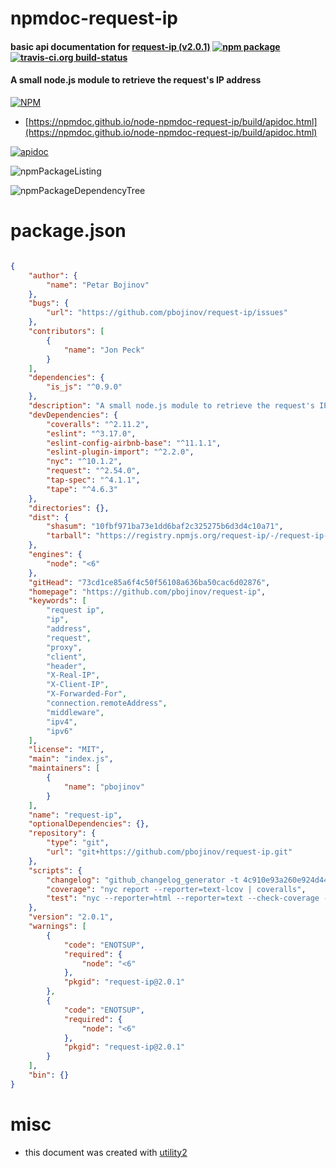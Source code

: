 # npmdoc-request-ip

#### basic api documentation for  [request-ip (v2.0.1)](https://github.com/pbojinov/request-ip)  [![npm package](https://img.shields.io/npm/v/npmdoc-request-ip.svg?style=flat-square)](https://www.npmjs.org/package/npmdoc-request-ip) [![travis-ci.org build-status](https://api.travis-ci.org/npmdoc/node-npmdoc-request-ip.svg)](https://travis-ci.org/npmdoc/node-npmdoc-request-ip)

#### A small node.js module to retrieve the request's IP address

[![NPM](https://nodei.co/npm/request-ip.png?downloads=true&downloadRank=true&stars=true)](https://www.npmjs.com/package/request-ip)

- [https://npmdoc.github.io/node-npmdoc-request-ip/build/apidoc.html](https://npmdoc.github.io/node-npmdoc-request-ip/build/apidoc.html)

[![apidoc](https://npmdoc.github.io/node-npmdoc-request-ip/build/screenCapture.buildCi.browser.%252Ftmp%252Fbuild%252Fapidoc.html.png)](https://npmdoc.github.io/node-npmdoc-request-ip/build/apidoc.html)

![npmPackageListing](https://npmdoc.github.io/node-npmdoc-request-ip/build/screenCapture.npmPackageListing.svg)

![npmPackageDependencyTree](https://npmdoc.github.io/node-npmdoc-request-ip/build/screenCapture.npmPackageDependencyTree.svg)



# package.json

```json

{
    "author": {
        "name": "Petar Bojinov"
    },
    "bugs": {
        "url": "https://github.com/pbojinov/request-ip/issues"
    },
    "contributors": [
        {
            "name": "Jon Peck"
        }
    ],
    "dependencies": {
        "is_js": "^0.9.0"
    },
    "description": "A small node.js module to retrieve the request's IP address",
    "devDependencies": {
        "coveralls": "^2.11.2",
        "eslint": "^3.17.0",
        "eslint-config-airbnb-base": "^11.1.1",
        "eslint-plugin-import": "^2.2.0",
        "nyc": "^10.1.2",
        "request": "^2.54.0",
        "tap-spec": "^4.1.1",
        "tape": "^4.6.3"
    },
    "directories": {},
    "dist": {
        "shasum": "10fbf971ba73e1dd6baf2c325275b6d3d4c10a71",
        "tarball": "https://registry.npmjs.org/request-ip/-/request-ip-2.0.1.tgz"
    },
    "engines": {
        "node": "<6"
    },
    "gitHead": "73cd1ce85a6f4c50f56108a636ba50cac6d02876",
    "homepage": "https://github.com/pbojinov/request-ip",
    "keywords": [
        "request ip",
        "ip",
        "address",
        "request",
        "proxy",
        "client",
        "header",
        "X-Real-IP",
        "X-Client-IP",
        "X-Forwarded-For",
        "connection.remoteAddress",
        "middleware",
        "ipv4",
        "ipv6"
    ],
    "license": "MIT",
    "main": "index.js",
    "maintainers": [
        {
            "name": "pbojinov"
        }
    ],
    "name": "request-ip",
    "optionalDependencies": {},
    "repository": {
        "type": "git",
        "url": "git+https://github.com/pbojinov/request-ip.git"
    },
    "scripts": {
        "changelog": "github_changelog_generator -t 4c910e93a260e924d44e800b1a4345bf1115c532",
        "coverage": "nyc report --reporter=text-lcov | coveralls",
        "test": "nyc --reporter=html --reporter=text --check-coverage --lines=100 --statements=100 tape ./test/*.js"
    },
    "version": "2.0.1",
    "warnings": [
        {
            "code": "ENOTSUP",
            "required": {
                "node": "<6"
            },
            "pkgid": "request-ip@2.0.1"
        },
        {
            "code": "ENOTSUP",
            "required": {
                "node": "<6"
            },
            "pkgid": "request-ip@2.0.1"
        }
    ],
    "bin": {}
}
```



# misc
- this document was created with [utility2](https://github.com/kaizhu256/node-utility2)
